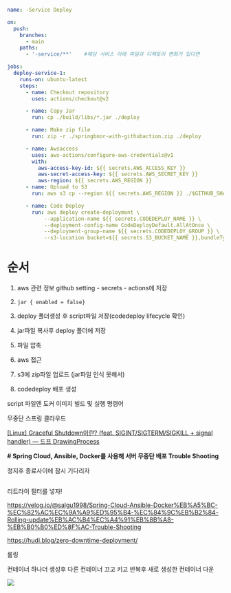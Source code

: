 ```yml
name: -Service Deploy

on:
  push:
    branches:
      - main
    paths:
      - '-service/**'    #해당 서비스 아래 파일과 디렉토리 변화가 있다면

jobs:
  deploy-service-1:
    runs-on: ubuntu-latest
    steps:
      - name: Checkout repository
        uses: actions/checkout@v2

      - name: Copy Jar
        run: cp ./build/libs/*.jar ./deploy

      - name: Make zip file
        run: zip -r ./springboor-with-githubaction.zip ./deploy

      - name: Awsaccess
        uses: aws-actions/configure-aws-credentials@v1
        with:
          aws-access-key-id: ${{ secrets.AWS_ACCESS_KEY }}
          aws-secret-access-key: ${{ secrets.AWS_SECRET_KEY }}
          aws-region: ${{ secrets.AWS_REGION }}
      - name: Upload to S3
        run: aws s3 cp --region ${{ secrets.AWS_REGION }} ./$GITHUB_SHA.zip s3://${{ secrets.S3_BUCKET_NAME }}/-service.zip

      - name: Code Deploy
        run: aws deploy create-deployment \
            --application-name ${{ secrets.CODEDEPLOY_NAME }} \
            --deployment-config-name CodeDeployDefault.AllAtOnce \
            --deployment-group-name ${{ secrets.CODEDEPLOY_GROUP }} \
            --s3-location bucket=${{ secrets.S3_BUCKET_NAME }},bundleType=zip,key=-service.zip.zip
```

# 순서

1. aws 관련 정보 github setting - secrets - actions에 저장

2. `jar { enabled = false}`

3. deploy 폴더생성 후  script파일 저장(codedeploy lifecycle 확인)

4. jar파일 복사후 deploy 폴더에 저장

5. 파일 압축

6. aws 접근

7. s3에 zip파일 업로드 (jar파일 인식 못해서)

8. codedeploy 배포 생성

script 파일엔 도커 이미지 빌드 및 실행 명령어

무중단 스프링 클라우드

[[Linux] Graceful Shutdown이란? (feat. SIGINT/SIGTERM/SIGKILL + signal handler) — 드프 DrawingProcess](https://csj000714.tistory.com/518)

**# Spring Cloud, Ansible, Docker를 사용해 서버 무중단 배포 Trouble Shooting**

정지후 종료사이에 잠시 기다리자

```bash

```



리트라이 필터를 넣자!

https://velog.io/@salgu1998/Spring-Cloud-Ansible-Docker%EB%A5%BC-%EC%82%AC%EC%9A%A9%ED%95%B4-%EC%84%9C%EB%B2%84-Rolling-update%EB%AC%B4%EC%A4%91%EB%8B%A8-%EB%B0%B0%ED%8F%AC-Trouble-Shooting

https://hudi.blog/zero-downtime-deployment/

롤링

컨테이너 하나더 생성후 다른 컨테이너 끄고 키고 반복후 새로 생성한 컨테이너 다운

![](C:\Users\bosung\Desktop\rolling-deployment-2-f9d7e1eae7c7a5be1629fd5dda3c011b.gif)
